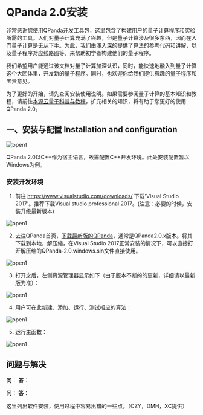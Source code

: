 

# QPanda 2.0安装

非常感谢您使用QPanda开发工具包，这里包含了构建用户的量子计算程序和实验所需的工具。人们对量子计算充满了兴趣，但是量子计算涉及很多东西，因而在入门量子计算是无从下手。为此，我们由浅入深的提供了算法的参考代码和讲解，以及量子程序对应线路图等，来帮助初学者构建他们的量子程序。


我们希望用户能通过该文档对量子计算加深认识，同时，能快速地融入到量子计算这个大团体里，开发新的量子程序。同时，也欢迎你给我们提供有趣的量子程序和宝贵意见。




为了更好的开始，请先查阅安装使用说明。如果需要参阅量子计算的基本知识和教程，请前往[本源云量子科普与教程](http://intro.qubitonline.cn/)，扩充相关的知识，将有助于您更好的使用QPanda 2.0。


## 一、安装与配置 Installation and configuration


![open1](https://images-cdn.shimo.im/iUqK7IULIWA1qdl2/image.png)



QPanda 2.0以C++作为宿主语言，故需配置C++开发环境。此处安装配置暂以Windows为例。

### 安装开发环境

1.   前往 <https://www.visualstudio.com/downloads/> 下载'Visual Studio 2017'。推荐下载Visual studio professional 2017。(注意：必要的时候，安装升级最新版本)

![open1](https://images-cdn.shimo.im/yo5vGJkYE3opKf9v/image.png)



2.  去往QPanda首页，[下载最新版的QPanda](http://www.originqc.com.cn/QPanda/download.html)，通常是QPanda2.0.x版本。将其下载到本地，解压缩，在Visual Studio 2017正常安装的情况下，可以直接打开解压缩的QPanda-2.0.windows.sln文件直接使用。

![open1]( https://images-cdn.shimo.im/o7AAx8QddWIGSVk3/image.png)


3.  打开之后，左侧资源管理器显示如下（由于版本不断的的更新，详细请以最新版为准）：

![open1](https://images-cdn.shimo.im/Y2byr5nizUcBhUVR/image.png)


4.  用户可在此新建、添加、运行、测试相应的算法：

![open1](https://images-cdn.shimo.im/ny51XCHABIQzzCp7/image.png)



5. 运行主函数：

![open1](https://images-cdn.shimo.im/0lcAJ6VQqR0tcBw7/image.png)


## 问题与解决

**问**：
**答**：

**问**：
**答**：

这里列出软件安装，使用过程中容易出错的一些点。（CZY，DMH，XC提供）
